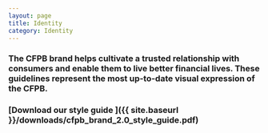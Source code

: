 ```yaml
---
layout: page
title: Identity
category: Identity
---
```


### The CFPB brand helps cultivate a trusted relationship with consumers and enable them to live better financial lives. These guidelines represent the most up-to-date visual expression of the CFPB.

### [Download our style guide  <i class="cf-icon cf-icon-pdf"></i>]({{ site.baseurl }}/downloads/cfpb_brand_2.0_style_guide.pdf)
